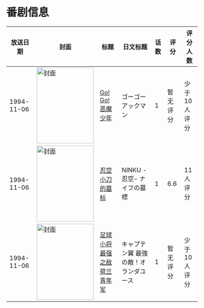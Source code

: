 # 番剧信息

|放送日期|封面|标题|日文标题|话数|评分|评分人数|
|---|---|---|---|---|---|---|
|1994-11-06|<img src="//lain.bgm.tv/pic/cover/c/1e/0c/98341_x58Z8.jpg" alt="封面" style="width:150px;height:200px;object-fit:cover;">|[Go! Go! 恶魔少年](https://bangumi.tv/subject/98341)|ゴーゴーアックマン|1|暂无评分|少于10人评分|
|1994-11-06|<img src="//lain.bgm.tv/pic/cover/c/7f/39/219641_M33Zj.jpg" alt="封面" style="width:150px;height:200px;object-fit:cover;">|[忍空 小刀的墓标](https://bangumi.tv/subject/219641)|NINKU -忍空- ナイフの墓標|1|6.6|11人评分|
|1994-11-06|<img src="//lain.bgm.tv/pic/cover/c/6e/5a/291946_8Fbts.jpg" alt="封面" style="width:150px;height:200px;object-fit:cover;">|[足球小将 最强之敌荷兰青年军](https://bangumi.tv/subject/291946)|キャプテン翼 最強の敵！オランダユース|1|暂无评分|少于10人评分|
